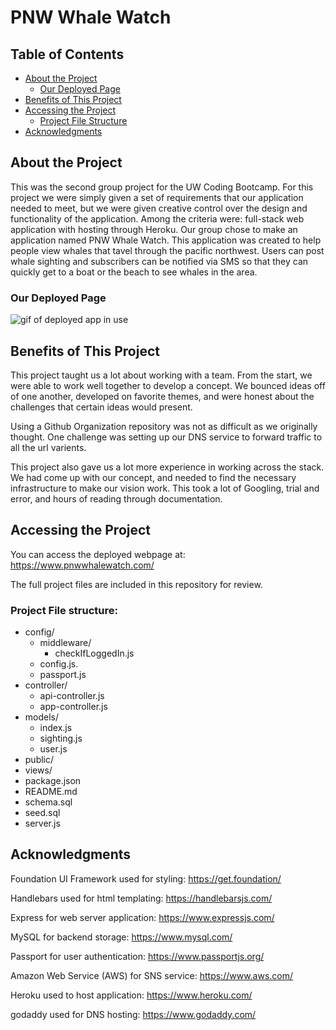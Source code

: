 # PNW Whale Watch

## Table of Contents
* [About the Project](#about-the-project)
    * [Our Deployed Page](#our-deployed-page)
* [Benefits of This Project](#benefits-of-this-project)
* [Accessing the Project](#accessing-the-project)
    * [Project File Structure](#project-file-structure)
* [Acknowledgments](#acknowledgments)
  
## About the Project
This was the second group project for the UW Coding Bootcamp. For this project we were simply given a set of requirements that our application needed to meet, but we were given creative control over the design and functionality of the application. Among the criteria were: full-stack web application with hosting through Heroku.
Our group chose to make an application named PNW Whale Watch. This application was created to help people view whales that tavel through the pacific northwest. Users can post whale sighting and subscribers can be notified via SMS so that they can quickly get to a boat or the beach to see whales in the area.
### Our Deployed Page
<img src="assets/deployed.gif" alt="gif of deployed app in use">

## Benefits of This Project
This project taught us a lot about working with a team. From the start, we were able to work well together to develop a concept. We bounced ideas off of one another, developed on favorite themes, and were honest about the challenges that certain ideas would present.

Using a Github Organization repository was not as difficult as we originally thought. One challenge was setting up our DNS service to forward traffic to all the url varients. 

This project also gave us a lot more experience in working across the stack. We had come up with our concept, and needed to find the necessary infrastructure to make our vision work. This took a lot of Googling, trial and error, and hours of reading through documentation.

## Accessing the Project
You can access the deployed webpage at: https://www.pnwwhalewatch.com/ 

The full project files are included in this repository for review. 

### Project File structure:
* config/
    * middleware/
        * checkIfLoggedIn.js
    * config.js.
    * passport.js
* controller/
    * api-controller.js
    * app-controller.js
* models/
    * index.js
    * sighting.js
    * user.js
* public/
* views/
* package.json
* README.md
* schema.sql
* seed.sql
* server.js

## Acknowledgments
Foundation UI Framework used for styling: https://get.foundation/

Handlebars used for html templating: https://handlebarsjs.com/

Express for web server application: https://www.expressjs.com/

MySQL for backend storage: https://www.mysql.com/

Passport for user authentication: https://www.passportjs.org/

Amazon Web Service (AWS) for SNS service: https://www.aws.com/

Heroku used to host application: https://www.heroku.com/ 

godaddy used for DNS hosting: https://www.godaddy.com/
